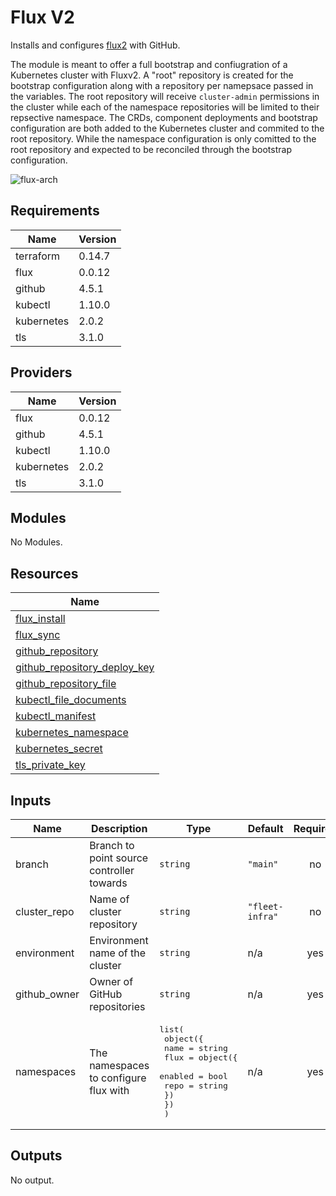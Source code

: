 # Flux V2

Installs and configures [flux2](https://github.com/fluxcd/flux2) with GitHub.

The module is meant to offer a full bootstrap and confiugration of a Kubernetes cluster
with Fluxv2. A "root" repository is created for the bootstrap configuration along with a
repository per namepsace passed in the variables. The root repository will receive `cluster-admin`
permissions in the cluster while each of the namespace repositories will be limited to their
repsective namespace. The CRDs, component deployments and bootstrap configuration are both
added to the Kubernetes cluster and commited to the root repository. While the namespace
configuration is only comitted to the root repository and expected to be reconciled through
the bootstrap configuration.

![flux-arch](../../../assets/fluxcd-v2.jpg)

## Requirements

| Name       | Version |
| ---------- | ------- |
| terraform  | 0.14.7  |
| flux       | 0.0.12  |
| github     | 4.5.1   |
| kubectl    | 1.10.0  |
| kubernetes | 2.0.2   |
| tls        | 3.1.0   |

## Providers

| Name       | Version |
| ---------- | ------- |
| flux       | 0.0.12  |
| github     | 4.5.1   |
| kubectl    | 1.10.0  |
| kubernetes | 2.0.2   |
| tls        | 3.1.0   |

## Modules

No Modules.

## Resources

| Name                                                                                                                                   |
| -------------------------------------------------------------------------------------------------------------------------------------- |
| [flux_install](https://registry.terraform.io/providers/fluxcd/flux/0.0.12/docs/data-sources/install)                                   |
| [flux_sync](https://registry.terraform.io/providers/fluxcd/flux/0.0.12/docs/data-sources/sync)                                         |
| [github_repository](https://registry.terraform.io/providers/hashicorp/integrations/4.5.1/docs/data-sources/repository)                 |
| [github_repository_deploy_key](https://registry.terraform.io/providers/integrations/github/4.5.1/docs/resources/repository_deploy_key) |
| [github_repository_file](https://registry.terraform.io/providers/integrations/github/4.5.1/docs/resources/repository_file)             |
| [kubectl_file_documents](https://registry.terraform.io/providers/gavinbunney/kubectl/1.10.0/docs/data-sources/file_documents)          |
| [kubectl_manifest](https://registry.terraform.io/providers/gavinbunney/kubectl/1.10.0/docs/resources/manifest)                         |
| [kubernetes_namespace](https://registry.terraform.io/providers/hashicorp/kubernetes/2.0.2/docs/resources/namespace)                    |
| [kubernetes_secret](https://registry.terraform.io/providers/hashicorp/kubernetes/2.0.2/docs/resources/secret)                          |
| [tls_private_key](https://registry.terraform.io/providers/hashicorp/tls/3.1.0/docs/resources/private_key)                              |

## Inputs

| Name          | Description                               | Type                                                                                                                                                                | Default         | Required |
| ------------- | ----------------------------------------- | ------------------------------------------------------------------------------------------------------------------------------------------------------------------- | --------------- | :------: |
| branch        | Branch to point source controller towards | `string`                                                                                                                                                            | `"main"`        |    no    |
| cluster\_repo | Name of cluster repository                | `string`                                                                                                                                                            | `"fleet-infra"` |    no    |
| environment   | Environment name of the cluster           | `string`                                                                                                                                                            | n/a             |   yes    |
| github\_owner | Owner of GitHub repositories              | `string`                                                                                                                                                            | n/a             |   yes    |
| namespaces    | The namespaces to configure flux with     | <pre>list(<br>    object({<br>      name = string<br>      flux = object({<br>        enabled = bool<br>        repo    = string<br>      })<br>    })<br>  )</pre> | n/a             |   yes    |

## Outputs

No output.
